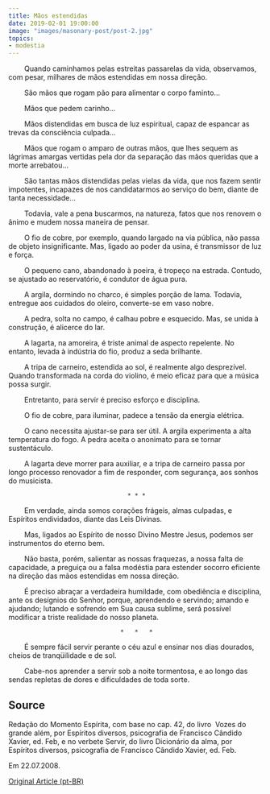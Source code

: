 ```yaml
---
title: Mãos estendidas
date: 2019-02-01 19:00:00
image: "images/masonary-post/post-2.jpg"
topics: 
- modestia
---
```


        Quando caminhamos pelas estreitas passarelas da vida, observamos, com
pesar, milhares de mãos estendidas em nossa direção.

        São mãos que rogam pão para alimentar o corpo faminto...

        Mãos que pedem carinho...

        Mãos distendidas em busca de luz espiritual, capaz de espancar as
trevas da consciência culpada...

        Mãos que rogam o amparo de outras mãos, que lhes sequem as lágrimas
amargas vertidas pela dor da separação das mãos queridas que a morte
arrebatou...

        São tantas mãos distendidas pelas vielas da vida, que nos fazem sentir
impotentes, incapazes de nos candidatarmos ao serviço do bem, diante de tanta
necessidade...

        Todavia, vale a pena buscarmos, na natureza, fatos que nos renovem o
ânimo e mudem nossa maneira de pensar.

        O fio de cobre, por exemplo, quando largado na via pública, não passa
de objeto insignificante. Mas, ligado ao poder da usina, é transmissor de luz e
força.

        O pequeno cano, abandonado à poeira, é tropeço na estrada. Contudo, se
ajustado ao reservatório, é condutor de água pura.

        A argila, dormindo no charco, é simples porção de lama. Todavia,
entregue aos cuidados do oleiro, converte-se em vaso nobre.

        A pedra, solta no campo, é calhau pobre e esquecido. Mas, se unida à
construção, é alicerce do lar.

        A lagarta, na amoreira, é triste animal de aspecto repelente. No
entanto, levada à indústria do fio, produz a seda brilhante.

        A tripa de carneiro, estendida ao sol, é realmente algo desprezível.
Quando transformada na corda do violino, é meio eficaz para que a música possa
surgir.

        Entretanto, para servir é preciso esforço e disciplina.

        O fio de cobre, para iluminar, padece a tensão da energia elétrica.

        O cano necessita ajustar-se para ser útil. A argila experimenta a alta
temperatura do fogo. A pedra aceita o anonimato para se tornar sustentáculo.

        A lagarta deve morrer para auxiliar, e a tripa de carneiro passa por
longo processo renovador a fim de responder, com segurança, aos sonhos do
musicista.

                                     * * *

        Em verdade, ainda somos corações frágeis, almas culpadas, e Espíritos
endividados, diante das Leis Divinas.

        Mas, ligados ao Espírito de nosso Divino Mestre Jesus, podemos ser
instrumentos do eterno bem.

        Não basta, porém, salientar as nossas fraquezas, a nossa falta de
capacidade, a preguiça ou a falsa modéstia para estender socorro eficiente na
direção das mãos estendidas em nossa direção.

        É preciso abraçar a verdadeira humildade, com obediência e disciplina,
ante os desígnios do Senhor, porque, aprendendo e servindo; amando e ajudando;
lutando e sofrendo em Sua causa sublime, será possível modificar a triste
realidade do nosso planeta.

                                   *   *   *

        É sempre fácil servir perante o céu azul e ensinar nos dias dourados,
cheios de tranqüilidade e de sol.

        Cabe-nos aprender a servir sob a noite tormentosa, e ao longo das
sendas repletas de dores e dificuldades de toda sorte.

## Source
Redação do Momento Espírita, com base no cap. 42, do livro  Vozes do grande
além, por Espíritos diversos, psicografia de Francisco Cândido Xavier, ed. Feb,
e no verbete Servir, do livro Dicionário da alma, por Espíritos diversos,
psicografia de Francisco Cândido Xavier, ed. Feb.

Em 22.07.2008.


[Original Article (pt-BR)](http://momento.com.br/pt/ler_texto.php?id=1906)
